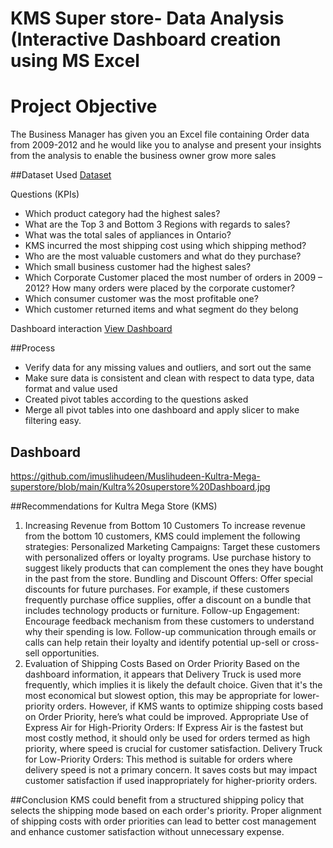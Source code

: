 # KMS Super store- Data Analysis (Interactive Dashboard creation using MS Excel
# Project Objective
The Business Manager has given you an Excel file containing Order data from 2009-2012 and he would like you to analyse and present your insights from the analysis to enable the business owner grow more sales

##Dataset Used
<a href= "https://github.com/imuslihudeen/Muslihudeen-Kultra-Mega-superstore/blob/main/KMS%20Superstore%20Data.xlsx"> Dataset</a>

Questions (KPIs)
-	Which product category had the highest sales?
-	What are the Top 3 and Bottom 3 Regions with regards to sales?
-	What was the total sales of appliances in Ontario?
-	KMS incurred the most shipping cost using which shipping method?
-	Who are the most valuable customers and what do they purchase?
-	Which small business customer had the highest sales?
-	Which Corporate Customer placed the most number of orders in 2009 – 2012? How many orders were placed by the corporate customer?
-	Which consumer customer was the most profitable one?
-	Which customer returned items and what segment do they belong

Dashboard interaction <a href= “https://github.com/imuslihudeen/Muslihudeen-Kultra-Mega-superstore/blob/main/Kultra%20superstore%20Dashboard.jpg”>View Dashboard</a>

##Process
-	Verify data for any missing values and outliers, and sort out the same
-	Make sure data is consistent and clean with respect to data type, data format and value used
-	Created pivot tables according to the questions asked
-	Merge all pivot tables into one dashboard and apply slicer to make filtering easy.

## Dashboard
https://github.com/imuslihudeen/Muslihudeen-Kultra-Mega-superstore/blob/main/Kultra%20superstore%20Dashboard.jpg

##Recommendations for Kultra Mega Store (KMS)
1. Increasing Revenue from Bottom 10 Customers
To increase revenue from the bottom 10 customers, KMS could implement the following strategies:
Personalized Marketing Campaigns: Target these customers with personalized offers or loyalty programs. Use purchase history to suggest likely products that can complement the ones they have bought in the past from the store.
Bundling and Discount Offers: Offer special discounts for future purchases. For example, if these customers frequently purchase office supplies, offer a discount on a bundle that includes technology products or furniture.
Follow-up Engagement: Encourage feedback mechanism from these customers to understand why their spending is low. Follow-up communication through emails or calls can help retain their loyalty and identify potential up-sell or cross-sell opportunities.
2. Evaluation of Shipping Costs Based on Order Priority
Based on the dashboard information, it appears that Delivery Truck is used more frequently, which implies it is likely the default choice. Given that it's the most economical but slowest option, this may be appropriate for lower-priority orders. However, if KMS wants to optimize shipping costs based on Order Priority, here’s what could be improved.
Appropriate Use of Express Air for High-Priority Orders: If Express Air is the fastest but most costly method, it should only be used for orders termed as high priority, where speed is crucial for customer satisfaction.
Delivery Truck for Low-Priority Orders: This method is suitable for orders where delivery speed is not a primary concern. It saves costs but may impact customer satisfaction if used inappropriately for higher-priority orders.

##Conclusion
KMS could benefit from a structured shipping policy that selects the shipping mode based on each order's priority. Proper alignment of shipping costs with order priorities can lead to better cost management and enhance customer satisfaction without unnecessary expense.
